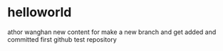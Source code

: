 # helloworld
athor wanghan
new content for make a new branch and get added and committed
first github test repository
